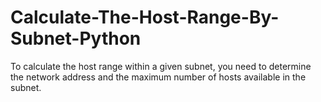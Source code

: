 # Calculate-The-Host-Range-By-Subnet-Python
To calculate the host range within a given subnet, you need to determine the network address and the maximum number of hosts available in the subnet.
